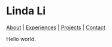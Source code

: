 # Linda Li

[About]({{site.baseurl}}/about.md) \| [Experiences]({{site.baseurl}}/experiences.html) \| [Projects]({{site.baseurl}}/projects.html) \| [Contact]({{site.baseurl}}/contact.html)

Hello world.

